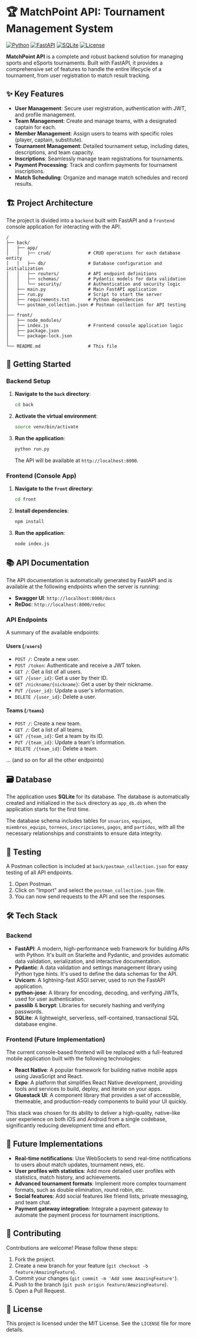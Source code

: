 # 🏆 MatchPoint API: Tournament Management System

[![Python](https://img.shields.io/badge/Python-3.12+-blue.svg?style=flat&logo=python&logoColor=white)](https://python.org)
[![FastAPI](https://img.shields.io/badge/FastAPI-0.115.13-009688.svg?style=flat&logo=FastAPI&logoColor=white)](https://fastapi.tiangolo.com)
[![SQLite](https://img.shields.io/badge/SQLite-3.x-003B57.svg?style=flat&logo=sqlite&logoColor=white)](https://sqlite.org)
[![License](https://img.shields.io/badge/License-MIT-green.svg?style=flat)](LICENSE)

**MatchPoint API** is a complete and robust backend solution for managing sports and eSports tournaments. Built with FastAPI, it provides a comprehensive set of features to handle the entire lifecycle of a tournament, from user registration to match result tracking.

## ✨ Key Features

-   **User Management**: Secure user registration, authentication with JWT, and profile management.
-   **Team Management**: Create and manage teams, with a designated captain for each.
-   **Member Management**: Assign users to teams with specific roles (player, captain, substitute).
-   **Tournament Management**: Detailed tournament setup, including dates, descriptions, and team capacity.
-   **Inscriptions**: Seamlessly manage team registrations for tournaments.
-   **Payment Processing**: Track and confirm payments for tournament inscriptions.
-   **Match Scheduling**: Organize and manage match schedules and record results.

## 🏗️ Project Architecture

The project is divided into a `backend` built with FastAPI and a `frontend` console application for interacting with the API.

```
/
├── back/
│   ├── app/
│   │   ├── crud/              # CRUD operations for each database entity
│   │   ├── db/                # Database configuration and initialization
│   │   ├── routers/           # API endpoint definitions
│   │   ├── schemas/           # Pydantic models for data validation
│   │   └── security/          # Authentication and security logic
│   ├── main.py                # Main FastAPI application
│   ├── run.py                 # Script to start the server
│   ├── requirements.txt       # Python dependencies
│   └── postman_collection.json # Postman collection for API testing
│
├── front/
│   ├── node_modules/
│   ├── index.js               # Frontend console application logic
│   ├── package.json
│   └── package-lock.json
│
└── README.md                  # This file
```

## 🚀 Getting Started

### Backend Setup

1.  **Navigate to the `back` directory**:
    ```bash
    cd back
    ```
2.  **Activate the virtual environment**:
    ```bash
    source venv/bin/activate
    ```
3.  **Run the application**:
    ```bash
    python run.py
    ```
    The API will be available at `http://localhost:8000`.

### Frontend (Console App)

1.  **Navigate to the `front` directory**:
    ```bash
    cd front
    ```
2.  **Install dependencies**:
    ```bash
    npm install
    ```
3.  **Run the application**:
    ```bash
    node index.js
    ```

## 📚 API Documentation

The API documentation is automatically generated by FastAPI and is available at the following endpoints when the server is running:

-   **Swagger UI**: `http://localhost:8000/docs`
-   **ReDoc**: `http://localhost:8000/redoc`

### API Endpoints

A summary of the available endpoints:

#### Users (`/users`)

-   `POST /`: Create a new user.
-   `POST /token`: Authenticate and receive a JWT token.
-   `GET /`: Get a list of all users.
-   `GET /{user_id}`: Get a user by their ID.
-   `GET /nickname/{nickname}`: Get a user by their nickname.
-   `PUT /{user_id}`: Update a user's information.
-   `DELETE /{user_id}`: Delete a user.

#### Teams (`/teams`)

-   `POST /`: Create a new team.
-   `GET /`: Get a list of all teams.
-   `GET /{team_id}`: Get a team by its ID.
-   `PUT /{team_id}`: Update a team's information.
-   `DELETE /{team_id}`: Delete a team.

... (and so on for all the other endpoints)

## 🗃️ Database

The application uses **SQLite** for its database. The database is automatically created and initialized in the `back` directory as `app_db.db` when the application starts for the first time.

The database schema includes tables for `usuarios`, `equipos`, `miembros_equipo`, `torneos`, `inscripciones`, `pagos`, and `partidos`, with all the necessary relationships and constraints to ensure data integrity.

## 🧪 Testing

A Postman collection is included at `back/postman_collection.json` for easy testing of all API endpoints.

1.  Open Postman.
2.  Click on "Import" and select the `postman_collection.json` file.
3.  You can now send requests to the API and see the responses.

## 🛠️ Tech Stack

### Backend

-   **FastAPI**: A modern, high-performance web framework for building APIs with Python. It's built on Starlette and Pydantic, and provides automatic data validation, serialization, and interactive documentation.
-   **Pydantic**: A data validation and settings management library using Python type hints. It's used to define the data schemas for the API.
-   **Uvicorn**: A lightning-fast ASGI server, used to run the FastAPI application.
-   **python-jose**: A library for encoding, decoding, and verifying JWTs, used for user authentication.
-   **passlib** & **bcrypt**: Libraries for securely hashing and verifying passwords.
-   **SQLite**: A lightweight, serverless, self-contained, transactional SQL database engine.

### Frontend (Future Implementation)

The current console-based frontend will be replaced with a full-featured mobile application built with the following technologies:

-   **React Native**: A popular framework for building native mobile apps using JavaScript and React.
-   **Expo**: A platform that simplifies React Native development, providing tools and services to build, deploy, and iterate on your apps.
-   **Gluestack UI**: A component library that provides a set of accessible, themeable, and production-ready components to build your UI quickly.

This stack was chosen for its ability to deliver a high-quality, native-like user experience on both iOS and Android from a single codebase, significantly reducing development time and effort.

## 🔮 Future Implementations

-   **Real-time notifications**: Use WebSockets to send real-time notifications to users about match updates, tournament news, etc.
-   **User profiles with statistics**: Add more detailed user profiles with statistics, match history, and achievements.
-   **Advanced tournament formats**: Implement more complex tournament formats, such as double elimination, round robin, etc.
-   **Social features**: Add social features like friend lists, private messaging, and team chat.
-   **Payment gateway integration**: Integrate a payment gateway to automate the payment process for tournament inscriptions.

## 🤝 Contributing

Contributions are welcome! Please follow these steps:

1.  Fork the project.
2.  Create a new branch for your feature (`git checkout -b feature/AmazingFeature`).
3.  Commit your changes (`git commit -m 'Add some AmazingFeature'`).
4.  Push to the branch (`git push origin feature/AmazingFeature`).
5.  Open a Pull Request.

## 📄 License

This project is licensed under the MIT License. See the `LICENSE` file for more details.
